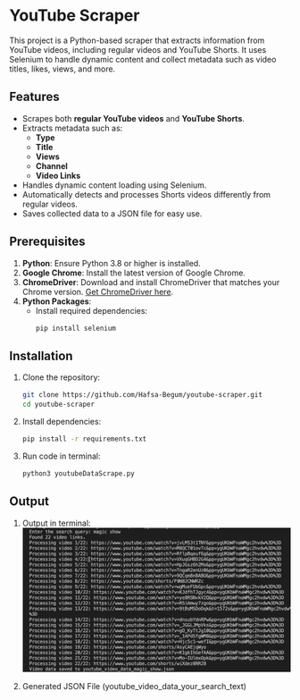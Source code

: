 # YouTube Scraper

This project is a Python-based scraper that extracts information from YouTube videos, including regular videos and YouTube Shorts. It uses Selenium to handle dynamic content and collect metadata such as video titles, likes, views, and more.

## Features

- Scrapes both **regular YouTube videos** and **YouTube Shorts**.
- Extracts metadata such as:
  - **Type**
  - **Title**
  - **Views**
  - **Channel**
  - **Video Links**
- Handles dynamic content loading using Selenium.
- Automatically detects and processes Shorts videos differently from regular videos.
- Saves collected data to a JSON file for easy use.

## Prerequisites

1. **Python**: Ensure Python 3.8 or higher is installed.
2. **Google Chrome**: Install the latest version of Google Chrome.
3. **ChromeDriver**: Download and install ChromeDriver that matches your Chrome version. [Get ChromeDriver here](https://chromedriver.chromium.org/downloads).
4. **Python Packages**:
   - Install required dependencies:
     ```bash
     pip install selenium
     ```

## Installation

1. Clone the repository:
   ```bash
   git clone https://github.com/Hafsa-Begum/youtube-scraper.git
   cd youtube-scraper
   ```
2. Install dependencies:
    ```bash
    pip install -r requirements.txt
    ```
3. Run code in terminal:
    ```bash
    python3 youtubeDataScrape.py
    ```
## Output

1. Output in terminal:
    ![YouTube Scraper Screenshot](images/yt-output.png)

2. Generated JSON File (youtube_video_data_your_search_text)